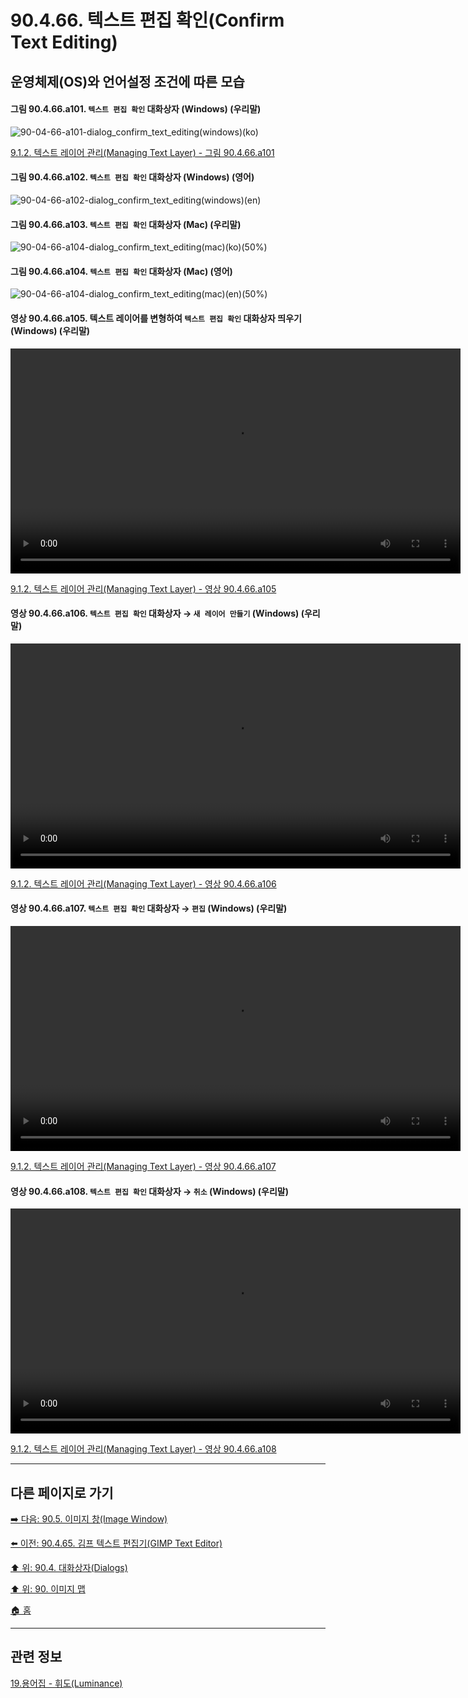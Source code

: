 # 90.4.66. 텍스트 편집 확인(Confirm Text Editing)
## 운영체제(OS)와 언어설정 조건에 따른 모습
#### 그림 90.4.66.a101. `텍스트 편집 확인` 대화상자 (Windows) (우리말)
![90-04-66-a101-dialog_confirm_text_editing(windows)(ko)](https://github.com/wonder13662/gimp/assets/15767104/d82593ac-48e6-4939-a096-e4be7ab09f71)

[9.1.2. 텍스트 레이어 관리(Managing Text Layer) - 그림 90.4.66.a101]()

#### 그림 90.4.66.a102. `텍스트 편집 확인` 대화상자 (Windows) (영어)
![90-04-66-a102-dialog_confirm_text_editing(windows)(en)](https://github.com/wonder13662/gimp/assets/15767104/2cfa273c-3cd1-48e6-a9ad-1f170e87cb94)

#### 그림 90.4.66.a103. `텍스트 편집 확인` 대화상자 (Mac) (우리말)
![90-04-66-a104-dialog_confirm_text_editing(mac)(ko)(50%)](https://github.com/wonder13662/gimp/assets/15767104/5c29b966-9fd1-4e2e-bea1-8bd43803cd8f)

#### 그림 90.4.66.a104. `텍스트 편집 확인` 대화상자 (Mac) (영어)
![90-04-66-a104-dialog_confirm_text_editing(mac)(en)(50%)](https://github.com/wonder13662/gimp/assets/15767104/414ba61c-4b19-4ae1-8ed0-add3af1a0e07)

#### 영상 90.4.66.a105. 텍스트 레이어를 변형하여 `텍스트 편집 확인` 대화상자 띄우기 (Windows) (우리말)
<video controls="controls" width="720" src="https://github.com/wonder13662/gimp/assets/15767104/5607b421-5301-4cf7-9505-3fb0516b8850"></video>

[9.1.2. 텍스트 레이어 관리(Managing Text Layer) - 영상 90.4.66.a105]()

#### 영상 90.4.66.a106. `텍스트 편집 확인` 대화상자 → `새 레이어 만들기` (Windows) (우리말)
<video controls="controls" width="720" src="https://github.com/wonder13662/gimp/assets/15767104/58174c32-aca6-40fb-8a43-6365dce7cb08"></video>

[9.1.2. 텍스트 레이어 관리(Managing Text Layer) - 영상 90.4.66.a106]()

#### 영상 90.4.66.a107. `텍스트 편집 확인` 대화상자 → `편집` (Windows) (우리말)
<video controls="controls" width="720" src="https://github.com/wonder13662/gimp/assets/15767104/27bac218-9775-4b41-a01a-d74ca0464d37"></video>

[9.1.2. 텍스트 레이어 관리(Managing Text Layer) - 영상 90.4.66.a107]()

#### 영상 90.4.66.a108. `텍스트 편집 확인` 대화상자 → `취소` (Windows) (우리말)
<video controls="controls" width="720" src="https://github.com/wonder13662/gimp/assets/15767104/581eb616-4bd8-4fa1-873e-9dab1cd96320"></video>

[9.1.2. 텍스트 레이어 관리(Managing Text Layer) - 영상 90.4.66.a108]()

***

## 다른 페이지로 가기
[➡️ 다음: 90.5. 이미지 창(Image Window)](./90-05-00-image_window.md)

[⬅️ 이전: 90.4.65. 김프 텍스트 편집기(GIMP Text Editor)](./90-04-65-gimp_text_editor.md)

[⬆️ 위: 90.4. 대화상자(Dialogs)](./90-04-00-dialogs.md)

[⬆️ 위: 90. 이미지 맵](./90-00-image-map.md)

[🏠 홈](./00-home.md)

***

## 관련 정보

[19.용어집 - 휘도(Luminance)](./19-glossaryx-luminance.md)